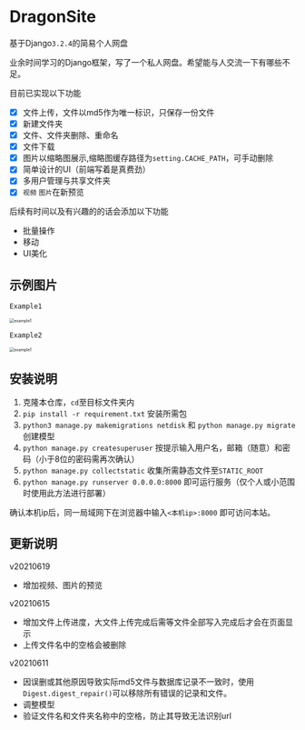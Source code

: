 # DragonSite 

基于Django`3.2.4`的简易个人网盘

业余时间学习的Django框架，写了一个私人网盘。希望能与人交流一下有哪些不足。

目前已实现以下功能
-   [x] 文件上传，文件以md5作为唯一标识，只保存一份文件
-   [x] 新建文件夹
-   [x] 文件、文件夹删除、重命名
-   [x] 文件下载
-   [x] 图片以缩略图展示,缩略图缓存路径为`setting.CACHE_PATH`，可手动删除
-   [x] 简单设计的UI（前端写着是真费劲）
-   [x] 多用户管理与共享文件夹
-   [x] `视频` `图片`在新预览

后续有时间以及有兴趣的的话会添加以下功能
* 批量操作
* 移动
* UI美化

## 示例图片

`Example1`

<img src="example1.png" style="zoom:50%" alt='example1'>

`Example2`

<img src="example2.png" style="zoom:50%" alt='example1'>

## 安装说明

1.  克隆本仓库，`cd`至目标文件夹内
2.  `pip install -r requirement.txt` 安装所需包
3.  `python3 manage.py makemigrations netdisk` 和 `python manage.py migrate` 创建模型
4.  `python manage.py createsuperuser` 按提示输入用户名，邮箱（随意）和密码（小于8位的密码需再次确认）
5.  `python manage.py collectstatic` 收集所需静态文件至`STATIC_ROOT`
6.  `python manage.py runserver 0.0.0.0:8000` 即可运行服务（仅个人或小范围时使用此方法进行部署）

确认本机ip后，同一局域网下在浏览器中输入`<本机ip>:8000` 即可访问本站。

## 更新说明

v20210619

* 增加视频、图片的预览

v20210615

* 增加文件上传进度，大文件上传完成后需等文件全部写入完成后才会在页面显示
* 上传文件名中的空格会被删除

v20210611

*   因误删或其他原因导致实际md5文件与数据库记录不一致时，使用`Digest.digest_repair()`可以移除所有错误的记录和文件。
*   调整模型
*   验证文件名和文件夹名称中的空格，防止其导致无法识别url
